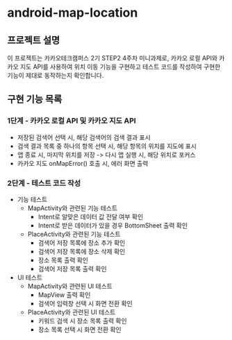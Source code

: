 # android-map-location

## 프로젝트 설명
이 프로젝트는 카카오테크캠퍼스 2기 STEP2 4주차 미니과제로, 카카오 로컬 API와 카카오 지도 API를 사용하여 위치 이동 기능을 구현하고 테스트 코드를 작성하여 구현한 기능이 제대로 동작하는지 확인합니다.

## 구현 기능 목록
### 1단계 - 카카오 로컬 API 및 카카오 지도 API
- 저장된 검색어 선택 시, 해당 검색어의 검색 결과 표시
- 검색 결과 목록 중 하나의 항목 선택 시, 해당 항목의 위치를 지도에 표시
- 앱 종료 시, 마지막 위치를 저장 -> 다시 앱 실행 시, 해당 위치로 포커스
- 카카오 지도 onMapError() 호출 시, 에러 화면 출력

### 2단계 - 테스트 코드 작성
- 기능 테스트
  - MapActivity와 관련된 기능 테스트
    - Intent로 알맞은 데이터 값 전달 여부 확인
    - Intent로 받은 데이터가 있을 경우 BottomSheet 출력 확인
  - PlaceActivity와 관련된 기능 테스트
    - 검색어 저장 목록에 장소 추가 확인
    - 검색어 저장 목록에 장소 삭제 확인
    - 장소 목록 출력 확인
    - 검색어 저장 목록 출력 확인
- UI 테스트
  - MapActivity와 관련된 UI 테스트
    - MapView 출력 확인
    - 검색어 입력창 선택 시 화면 전환 확인
  - PlaceActivity와 관련된 UI 테스트
    - 키워드 검색 시 장소 목록 출력 확인
    - 장소 목록 선택 시 화면 전환 확인